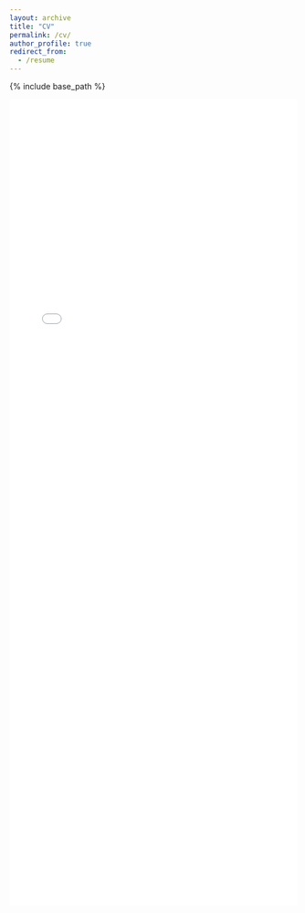 ```yaml
---
layout: archive
title: "CV"
permalink: /cv/
author_profile: true
redirect_from:
  - /resume
---
```


{% include base_path %}

<iframe src="/files/Zhichuan MA CV.pdf" style="width:100%; height:1414px;" frameborder="0"></iframe>
